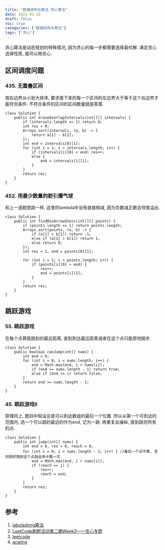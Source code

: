 ```yaml
---
title: "数据结构与算法-贪心算法"
date: 2021-01-15
draft: false
toc: true
categories: ["数据结构与算法"]
tags: ["贪心"]
---
```


贪心算法是动态规划的特殊情况, 因为贪心的每一步都需要选择最优解. 满足贪心选择性质, 就可以用贪心.

## 区间调度问题
### 435. 无重叠区间
按右边界从小到大排序, 要求接下来的每一个区间的左边界大于等于这个右边界才能符合条件. 不符合条件的区间的区间数量就是答案.
```
class Solution {
    public int eraseOverlapIntervals(int[][] intervals) {
        if (intervals.length <= 1) return 0;
        int res = 0;
        Arrays.sort(intervals, (a, b) -> {
            return a[1] - b[1];
        });
        int end = intervals[0][1];
        for (int i = 1; i < intervals.length; i++) {
            if (intervals[i][0] < end) res++;
            else {
                end = intervals[i][1];
            }
        }
        return res;
    }
}
```

### 452. 用最少数量的箭引爆气球
和上一道题思路一样, 这里的lambda中没有直接相减, 因为负数减正数会导致溢出.
```
class Solution {
    public int findMinArrowShots(int[][] points) {
        if (points.length <= 1) return points.length;
        Arrays.sort(points, (a, b) -> {
            if (a[1] < b[1]) return -1;
            else if (a[1] > b[1]) return 1;
            else return 0;
        });
        int res = 1, end = points[0][1];

        for (int i = 1; i < points.length; i++) {
            if (points[i][0] > end) {
                res++;
                end = points[i][1];
            }
        }
        return res;
    }
}
```

## 跳跃游戏
### 55. 跳跃游戏
在每个点算能跳到的最远距离, 直到到达最远距离或者在这个点只能原地踏步.
```
class Solution {
    public boolean canJump(int[] nums) {
        int end = 0;
        for (int i = 0; i < nums.length; i++) {
            end = Math.max(end, i + nums[i]);
            if (end >= nums.length - 1) return true;
            else if (end <= i) return false;
        }
        return end >= nums.length - 1;
    }
}
```

### 45. 跳跃游戏II
原理同上, 题目中假设总是可以到达数组的最后一个位置. 所以从第一个可到达的范围内, 选一个可以跳的最远的作为end, 记为一跳. 再重复此操纵, 直到跳完所有的点.
```
class Solution {
    public int jump(int[] nums) {
        int end = 0, res = 0, reach = 0;
        for (int i = 0; i < nums.length - 1; i++) { //最后一个点不算, 否则刚好跳到这个点就会多计算一次
            end = Math.max(end, i + nums[i]);
            if (reach == i) {
                res++;
                reach = end;
            }
        }
        return res;
    }
}
```

## 参考
1. [labuladong算法](https://mp.weixin.qq.com/s/1221AWsL7G89RtaHyHjRPNJENA)
2. [LeetCode刷题活动第二期Week3——贪心专题](https://www.bilibili.com/video/BV1aW411m79s)
3. [leetcode](https://leetcode-cn.com)
4. [acwing](https://www.acwing.com/problem/)